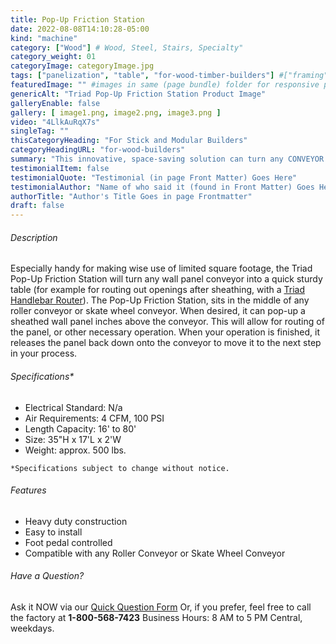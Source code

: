 ```yaml
---
title: Pop-Up Friction Station
date: 2022-08-08T14:10:28-05:00
kind: "machine"
category: ["Wood"] # Wood, Steel, Stairs, Specialty"
category_weight: 01
categoryImage: categoryImage.jpg
tags: ["panelization", "table", "for-wood-timber-builders"] #["framing", "table", "mobile", "stick-builder" "shed-builder"]
featuredImage: "" #images in same (page bundle) folder for responsive processing
genericAlt: "Triad Pop-Up Friction Station Product Image"
galleryEnable: false
gallery: [ image1.png, image2.png, image3.png ]
video: "4LlkAuRqX7s"
singleTag: ""
thisCategoryHeading: "For Stick and Modular Builders"
categoryHeadingURL: "for-wood-builders"
summary: "This innovative, space-saving solution can turn any CONVEYOR into a stationary TABLE by popping the wall panel UP for secure routing of openings."
testimonialItem: false
testimonialQuote: "Testimonial (in page Front Matter) Goes Here"
testimonialAuthor: "Name of who said it (found in Front Matter) Goes Here"
authorTitle: "Author's Title Goes in page Frontmatter"
draft: false
---
```


###### Description

Especially handy for making wise use of limited square footage, the Triad Pop-Up Friction Station will turn any wall panel conveyor into a quick sturdy table (for example for routing out openings after sheathing, with a [Triad Handlebar Router](/machine/handlebar_router/)).  The Pop-Up Friction Station, sits in the middle of any roller conveyor or skate wheel conveyor. When desired, it can pop-up a sheathed wall panel inches above the conveyor. This will allow for routing of the panel, or other necessary operation. When your operation is finished, it releases the panel back down onto the conveyor to move it to the next step in your process.

###### Specifications*

- Electrical Standard: N/a
- Air Requirements: 4 CFM, 100 PSI
- Length Capacity: 16' to 80'
- Size: 35"H x 17'L x 2'W
- Weight: approx. 500 lbs.

`*Specifications subject to change without notice.`

###### Features

- Heavy duty construction
- Easy to install
- Foot pedal controlled
- Compatible with any Roller Conveyor or Skate Wheel Conveyor

###### Have a Question?

Ask it NOW via our [Quick Question Form](#qq)
Or, if you prefer, feel free to call the factory at **1-800-568-7423** Business Hours: 8 AM to 5 PM Central, weekdays.
